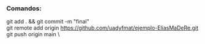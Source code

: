 ### Comandos:

git add . && git commit -m "final"\
git remote add origin https://github.com/uadyfmat/ejemplo-EliasMaDeRe.git \
git push origin main \

